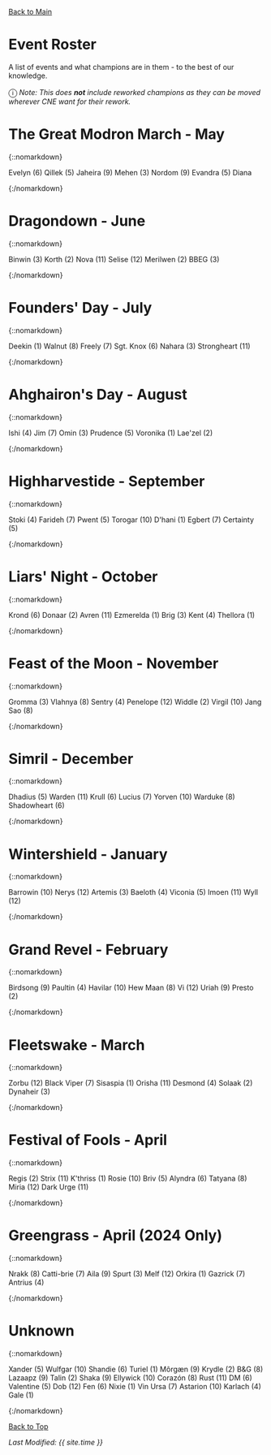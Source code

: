 [Back to Main](index.md)

# Event Roster

A list of events and what champions are in them - to the best of our knowledge.

<span style="font-size:1.2em;">ⓘ</span>  *Note: This does **not** include reworked champions as they can be moved wherever CNE want for their rework.*

# The Great Modron March - May

{::nomarkdown}

<span class="eventRosterHolder">
<span class="eventRosterChampion" id="evelyn" style="background-image:url(https://emmotes.github.io/ic_modron_library/images/portraits/evelyn.png)">Evelyn (6)</span>
<span class="eventRosterChampion" id="qillek" style="background-image:url(https://emmotes.github.io/ic_modron_library/images/portraits/qillek.png)">Qillek (5)</span>
<span class="eventRosterChampion" id="jaheira" style="background-image:url(https://emmotes.github.io/ic_modron_library/images/portraits/jaheira.png)">Jaheira (9)</span>
<span class="eventRosterChampion" id="mehen" style="background-image:url(https://emmotes.github.io/ic_modron_library/images/portraits/mehen.png)">Mehen (3)</span>
<span class="eventRosterChampion" id="nordom" style="background-image:url(https://emmotes.github.io/ic_modron_library/images/portraits/nordom.png)">Nordom (9)</span>
<span class="eventRosterChampion" id="evandra" style="background-image:url(https://emmotes.github.io/ic_modron_library/images/portraits/evandra.png)">Evandra (5)</span>
<span class="eventRosterChampion" id="diana" style="background-image:url(images/diana/portrait.png)">Diana</span>
</span>

{:/nomarkdown}

# Dragondown - June

{::nomarkdown}

<span class="eventRosterHolder">
<span class="eventRosterChampion" id="binwin" style="background-image:url(https://emmotes.github.io/ic_modron_library/images/portraits/binwin.png)">Binwin (3)</span>
<span class="eventRosterChampion" id="korth" style="background-image:url(https://emmotes.github.io/ic_modron_library/images/portraits/korth.png)">Korth (2)</span>
<span class="eventRosterChampion" id="nova" style="background-image:url(https://emmotes.github.io/ic_modron_library/images/portraits/nova.png)">Nova (11)</span>
<span class="eventRosterChampion" id="selise" style="background-image:url(https://emmotes.github.io/ic_modron_library/images/portraits/selise.png)">Selise (12)</span>
<span class="eventRosterChampion" id="merilwen" style="background-image:url(https://emmotes.github.io/ic_modron_library/images/portraits/merilwen.png)">Merilwen (2)</span>
<span class="eventRosterChampion" id="bbeg" style="background-image:url(https://emmotes.github.io/ic_modron_library/images/portraits/bbeg.png)">BBEG (3)</span>
</span>

{:/nomarkdown}

# Founders' Day - July

{::nomarkdown}

<span class="eventRosterHolder">
<span class="eventRosterChampion" id="deekin" style="background-image:url(https://emmotes.github.io/ic_modron_library/images/portraits/deekin.png)">Deekin (1)</span>
<span class="eventRosterChampion" id="walnut" style="background-image:url(https://emmotes.github.io/ic_modron_library/images/portraits/walnut.png)">Walnut (8)</span>
<span class="eventRosterChampion" id="freely" style="background-image:url(https://emmotes.github.io/ic_modron_library/images/portraits/freely.png)">Freely (7)</span>
<span class="eventRosterChampion" id="sgtknox" style="background-image:url(https://emmotes.github.io/ic_modron_library/images/portraits/sgtknox.png)">Sgt. Knox (6)</span>
<span class="eventRosterChampion" id="nahara" style="background-image:url(https://emmotes.github.io/ic_modron_library/images/portraits/nahara.png)">Nahara (3)</span>
<span class="eventRosterChampion" id="strongheart" style="background-image:url(https://emmotes.github.io/ic_modron_library/images/portraits/strongheart.png)">Strongheart (11)</span>
</span>

{:/nomarkdown}

# Ahghairon's Day - August

{::nomarkdown}

<span class="eventRosterHolder">
<span class="eventRosterChampion" id="ishi" style="background-image:url(https://emmotes.github.io/ic_modron_library/images/portraits/ishi.png)">Ishi (4)</span>
<span class="eventRosterChampion" id="jim" style="background-image:url(https://emmotes.github.io/ic_modron_library/images/portraits/jim.png)">Jim (7)</span>
<span class="eventRosterChampion" id="omin" style="background-image:url(https://emmotes.github.io/ic_modron_library/images/portraits/omin.png)">Omin (3)</span>
<span class="eventRosterChampion" id="prudence" style="background-image:url(https://emmotes.github.io/ic_modron_library/images/portraits/prudence.png)">Prudence (5)</span>
<span class="eventRosterChampion" id="voronika" style="background-image:url(https://emmotes.github.io/ic_modron_library/images/portraits/voronika.png)">Voronika (1)</span>
<span class="eventRosterChampion" id="laezel" style="background-image:url(https://emmotes.github.io/ic_modron_library/images/portraits/laezel.png)">Lae'zel (2)</span>
</span>

{:/nomarkdown}

# Highharvestide - September

{::nomarkdown}

<span class="eventRosterHolder">
<span class="eventRosterChampion" id="stoki" style="background-image:url(https://emmotes.github.io/ic_modron_library/images/portraits/stoki.png)">Stoki (4)</span>
<span class="eventRosterChampion" id="farideh" style="background-image:url(https://emmotes.github.io/ic_modron_library/images/portraits/farideh.png)">Farideh (7)</span>
<span class="eventRosterChampion" id="pwent" style="background-image:url(https://emmotes.github.io/ic_modron_library/images/portraits/pwent.png)">Pwent (5)</span>
<span class="eventRosterChampion" id="torogar" style="background-image:url(https://emmotes.github.io/ic_modron_library/images/portraits/torogar.png)">Torogar (10)</span>
<span class="eventRosterChampion" id="dhani" style="background-image:url(https://emmotes.github.io/ic_modron_library/images/portraits/dhani.png)">D'hani (1)</span>
<span class="eventRosterChampion" id="egbert" style="background-image:url(https://emmotes.github.io/ic_modron_library/images/portraits/egbert.png)">Egbert (7)</span>
<span class="eventRosterChampion" id="certainty" style="background-image:url(https://emmotes.github.io/ic_modron_library/images/portraits/certainty.png)">Certainty (5)</span>
</span>

{:/nomarkdown}

# Liars' Night - October

{::nomarkdown}

<span class="eventRosterHolder">
<span class="eventRosterChampion" id="krond" style="background-image:url(https://emmotes.github.io/ic_modron_library/images/portraits/krond.png)">Krond (6)</span>
<span class="eventRosterChampion" id="donaar" style="background-image:url(https://emmotes.github.io/ic_modron_library/images/portraits/donaar.png)">Donaar (2)</span>
<span class="eventRosterChampion" id="avren" style="background-image:url(https://emmotes.github.io/ic_modron_library/images/portraits/avren.png)">Avren (11)</span>
<span class="eventRosterChampion" id="ezmerelda" style="background-image:url(https://emmotes.github.io/ic_modron_library/images/portraits/ezmerelda.png)">Ezmerelda (1)</span>
<span class="eventRosterChampion" id="brig" style="background-image:url(https://emmotes.github.io/ic_modron_library/images/portraits/brig.png)">Brig (3)</span>
<span class="eventRosterChampion" id="kent" style="background-image:url(https://emmotes.github.io/ic_modron_library/images/portraits/kent.png)">Kent (4)</span>
<span class="eventRosterChampion" id="thellora" style="background-image:url(https://emmotes.github.io/ic_modron_library/images/portraits/thellora.png)">Thellora (1)</span>
</span>

{:/nomarkdown}

# Feast of the Moon - November

{::nomarkdown}

<span class="eventRosterHolder">
<span class="eventRosterChampion" id="gromma" style="background-image:url(https://emmotes.github.io/ic_modron_library/images/portraits/gromma.png)">Gromma (3)</span>
<span class="eventRosterChampion" id="vlahnya" style="background-image:url(https://emmotes.github.io/ic_modron_library/images/portraits/vlahnya.png)">Vlahnya (8)</span>
<span class="eventRosterChampion" id="sentry" style="background-image:url(https://emmotes.github.io/ic_modron_library/images/portraits/sentry.png)">Sentry (4)</span>
<span class="eventRosterChampion" id="penelope" style="background-image:url(https://emmotes.github.io/ic_modron_library/images/portraits/penelope.png)">Penelope (12)</span>
<span class="eventRosterChampion" id="widdle" style="background-image:url(https://emmotes.github.io/ic_modron_library/images/portraits/widdle.png)">Widdle (2)</span>
<span class="eventRosterChampion" id="virgil" style="background-image:url(https://emmotes.github.io/ic_modron_library/images/portraits/virgil.png)">Virgil (10)</span>
<span class="eventRosterChampion" id="jangsao" style="background-image:url(https://emmotes.github.io/ic_modron_library/images/portraits/jangsao.png)">Jang Sao (8)</span>
</span>

{:/nomarkdown}

# Simril - December

{::nomarkdown}

<span class="eventRosterHolder">
<span class="eventRosterChampion" id="dhadius" style="background-image:url(https://emmotes.github.io/ic_modron_library/images/portraits/dhadius.png)">Dhadius (5)</span>
<span class="eventRosterChampion" id="warden" style="background-image:url(https://emmotes.github.io/ic_modron_library/images/portraits/warden.png)">Warden (11)</span>
<span class="eventRosterChampion" id="krull" style="background-image:url(https://emmotes.github.io/ic_modron_library/images/portraits/krull.png)">Krull (6)</span>
<span class="eventRosterChampion" id="lucius" style="background-image:url(https://emmotes.github.io/ic_modron_library/images/portraits/lucius.png)">Lucius (7)</span>
<span class="eventRosterChampion" id="yorven" style="background-image:url(https://emmotes.github.io/ic_modron_library/images/portraits/yorven.png)">Yorven (10)</span>
<span class="eventRosterChampion" id="warduke" style="background-image:url(https://emmotes.github.io/ic_modron_library/images/portraits/warduke.png)">Warduke (8)</span>
<span class="eventRosterChampion" id="shadowheart" style="background-image:url(https://emmotes.github.io/ic_modron_library/images/portraits/shadowheart.png)">Shadowheart (6)</span>
</span>

{:/nomarkdown}

# Wintershield - January

{::nomarkdown}

<span class="eventRosterHolder">
<span class="eventRosterChampion" id="barrowin" style="background-image:url(https://emmotes.github.io/ic_modron_library/images/portraits/barrowin.png)">Barrowin (10)</span>
<span class="eventRosterChampion" id="nerys" style="background-image:url(https://emmotes.github.io/ic_modron_library/images/portraits/nerys.png)">Nerys (12)</span>
<span class="eventRosterChampion" id="artemis" style="background-image:url(https://emmotes.github.io/ic_modron_library/images/portraits/artemis.png)">Artemis (3)</span>
<span class="eventRosterChampion" id="baeloth" style="background-image:url(https://emmotes.github.io/ic_modron_library/images/portraits/baeloth.png)">Baeloth (4)</span>
<span class="eventRosterChampion" id="viconia" style="background-image:url(https://emmotes.github.io/ic_modron_library/images/portraits/viconia.png)">Viconia (5)</span>
<span class="eventRosterChampion" id="imoen" style="background-image:url(https://emmotes.github.io/ic_modron_library/images/portraits/imoen.png)">Imoen (11)</span>
<span class="eventRosterChampion" id="wyll" style="background-image:url(https://emmotes.github.io/ic_modron_library/images/portraits/wyll.png)">Wyll (12)</span>
</span>

{:/nomarkdown}

# Grand Revel - February

{::nomarkdown}

<span class="eventRosterHolder">
<span class="eventRosterChampion" id="birdsong" style="background-image:url(https://emmotes.github.io/ic_modron_library/images/portraits/birdsong.png)">Birdsong (9)</span>
<span class="eventRosterChampion" id="paultin" style="background-image:url(https://emmotes.github.io/ic_modron_library/images/portraits/paultin.png)">Paultin (4)</span>
<span class="eventRosterChampion" id="havilar" style="background-image:url(https://emmotes.github.io/ic_modron_library/images/portraits/havilar.png)">Havilar (10)</span>
<span class="eventRosterChampion" id="hewmaan" style="background-image:url(https://emmotes.github.io/ic_modron_library/images/portraits/hewmaan.png)">Hew Maan (8)</span>
<span class="eventRosterChampion" id="vi" style="background-image:url(https://emmotes.github.io/ic_modron_library/images/portraits/vi.png)">Vi (12)</span>
<span class="eventRosterChampion" id="uriah" style="background-image:url(https://emmotes.github.io/ic_modron_library/images/portraits/uriah.png)">Uriah (9)</span>
<span class="eventRosterChampion" id="presto" style="background-image:url(https://emmotes.github.io/ic_modron_library/images/portraits/presto.png)">Presto (2)</span>
</span>

{:/nomarkdown}

# Fleetswake - March

{::nomarkdown}

<span class="eventRosterHolder">
<span class="eventRosterChampion" id="zorbu" style="background-image:url(https://emmotes.github.io/ic_modron_library/images/portraits/zorbu.png)">Zorbu (12)</span>
<span class="eventRosterChampion" id="blackviper" style="background-image:url(https://emmotes.github.io/ic_modron_library/images/portraits/blackviper.png)">Black Viper (7)</span>
<span class="eventRosterChampion" id="sisaspia" style="background-image:url(https://emmotes.github.io/ic_modron_library/images/portraits/sisaspia.png)">Sisaspia (1)</span>
<span class="eventRosterChampion" id="orisha" style="background-image:url(https://emmotes.github.io/ic_modron_library/images/portraits/orisha.png)">Orisha (11)</span>
<span class="eventRosterChampion" id="desmond" style="background-image:url(https://emmotes.github.io/ic_modron_library/images/portraits/desmond.png)">Desmond (4)</span>
<span class="eventRosterChampion" id="solaak" style="background-image:url(https://emmotes.github.io/ic_modron_library/images/portraits/solaak.png)">Solaak (2)</span>
<span class="eventRosterChampion" id="dynaheir" style="background-image:url(https://emmotes.github.io/ic_modron_library/images/portraits/dynaheir.png)">Dynaheir (3)</span>
</span>

{:/nomarkdown}

# Festival of Fools - April

{::nomarkdown}

<span class="eventRosterHolder">
<span class="eventRosterChampion" id="regis" style="background-image:url(https://emmotes.github.io/ic_modron_library/images/portraits/regis.png)">Regis (2)</span>
<span class="eventRosterChampion" id="strix" style="background-image:url(https://emmotes.github.io/ic_modron_library/images/portraits/strix.png)">Strix (11)</span>
<span class="eventRosterChampion" id="kthriss" style="background-image:url(https://emmotes.github.io/ic_modron_library/images/portraits/kthriss.png)">K'thriss (1)</span>
<span class="eventRosterChampion" id="rosie" style="background-image:url(https://emmotes.github.io/ic_modron_library/images/portraits/rosie.png)">Rosie (10)</span>
<span class="eventRosterChampion" id="briv" style="background-image:url(https://emmotes.github.io/ic_modron_library/images/portraits/briv.png)">Briv (5)</span>
<span class="eventRosterChampion" id="alyndra" style="background-image:url(https://emmotes.github.io/ic_modron_library/images/portraits/alyndra.png)">Alyndra (6)</span>
<span class="eventRosterChampion" id="tatyana" style="background-image:url(https://emmotes.github.io/ic_modron_library/images/portraits/tatyana.png)">Tatyana (8)</span>
<span class="eventRosterChampion" id="miria" style="background-image:url(https://emmotes.github.io/ic_modron_library/images/portraits/miria.png)">Miria (12)</span>
<span class="eventRosterChampion" id="darkurge" style="background-image:url(https://emmotes.github.io/ic_modron_library/images/portraits/darkurge.png)">Dark Urge (11)</span>
</span>

{:/nomarkdown}

# Greengrass - April (2024 Only)

{::nomarkdown}

<span class="eventRosterHolder">
<span class="eventRosterChampion" id="nrakk" style="background-image:url(https://emmotes.github.io/ic_modron_library/images/portraits/nrakk.png)">Nrakk (8)</span>
<span class="eventRosterChampion" id="cattibrie" style="background-image:url(https://emmotes.github.io/ic_modron_library/images/portraits/cattibrie.png)">Catti-brie (7)</span>
<span class="eventRosterChampion" id="aila" style="background-image:url(https://emmotes.github.io/ic_modron_library/images/portraits/aila.png)">Aila (9)</span>
<span class="eventRosterChampion" id="spurt" style="background-image:url(https://emmotes.github.io/ic_modron_library/images/portraits/spurt.png)">Spurt (3)</span>
<span class="eventRosterChampion" id="melf" style="background-image:url(https://emmotes.github.io/ic_modron_library/images/portraits/melf.png)">Melf (12)</span>
<span class="eventRosterChampion" id="orkira" style="background-image:url(https://emmotes.github.io/ic_modron_library/images/portraits/orkira.png)">Orkira (1)</span>
<span class="eventRosterChampion" id="gazrick" style="background-image:url(https://emmotes.github.io/ic_modron_library/images/portraits/gazrick.png)">Gazrick (7)</span>
<span class="eventRosterChampion" id="antrius" style="background-image:url(https://emmotes.github.io/ic_modron_library/images/portraits/antrius.png)">Antrius (4)</span>
</span>

{:/nomarkdown}

# Unknown

{::nomarkdown}

<span class="eventRosterHolder">
<span class="eventRosterChampion" id="xander" style="background-image:url(https://emmotes.github.io/ic_modron_library/images/portraits/xander.png)">Xander (5)</span>
<span class="eventRosterChampion" id="wulfgar" style="background-image:url(https://emmotes.github.io/ic_modron_library/images/portraits/wulfgar.png)">Wulfgar (10)</span>
<span class="eventRosterChampion" id="shandie" style="background-image:url(https://emmotes.github.io/ic_modron_library/images/portraits/shandie.png)">Shandie (6)</span>
<span class="eventRosterChampion" id="turiel" style="background-image:url(https://emmotes.github.io/ic_modron_library/images/portraits/turiel.png)">Turiel (1)</span>
<span class="eventRosterChampion" id="morgaen" style="background-image:url(https://emmotes.github.io/ic_modron_library/images/portraits/morgaen.png)">Môrgæn (9)</span>
<span class="eventRosterChampion" id="krydle" style="background-image:url(https://emmotes.github.io/ic_modron_library/images/portraits/krydle.png)">Krydle (2)</span>
<span class="eventRosterChampion" id="grimm" style="background-image:url(https://emmotes.github.io/ic_wiki/images/bg/portraits/portrait.png)">B&G (8)</span>
<span class="eventRosterChampion" id="lazaapz" style="background-image:url(https://emmotes.github.io/ic_modron_library/images/portraits/lazaapz.png)">Lazaapz (9)</span>
<span class="eventRosterChampion" id="talin" style="background-image:url(https://emmotes.github.io/ic_modron_library/images/portraits/talin.png)">Talin (2)</span>
<span class="eventRosterChampion" id="shaka" style="background-image:url(https://emmotes.github.io/ic_modron_library/images/portraits/shaka.png)">Shaka (9)</span>
<span class="eventRosterChampion" id="ellywick" style="background-image:url(https://emmotes.github.io/ic_modron_library/images/portraits/ellywick.png)">Ellywick (10)</span>
<span class="eventRosterChampion" id="corazon" style="background-image:url(https://emmotes.github.io/ic_modron_library/images/portraits/corazon.png)">Corazón (8)</span>
<span class="eventRosterChampion" id="rust" style="background-image:url(https://emmotes.github.io/ic_modron_library/images/portraits/rust.png)">Rust (11)</span>
<span class="eventRosterChampion" id="dm" style="background-image:url(https://emmotes.github.io/ic_modron_library/images/portraits/dm.png)">DM (6)</span>
<span class="eventRosterChampion" id="valentine" style="background-image:url(https://emmotes.github.io/ic_modron_library/images/portraits/valentine.png)">Valentine (5)</span>
<span class="eventRosterChampion" id="dob" style="background-image:url(https://emmotes.github.io/ic_modron_library/images/portraits/dob.png)">Dob (12)</span>
<span class="eventRosterChampion" id="fen" style="background-image:url(https://emmotes.github.io/ic_modron_library/images/portraits/fen.png)">Fen (6)</span>
<span class="eventRosterChampion" id="nixie" style="background-image:url(https://emmotes.github.io/ic_modron_library/images/portraits/nixie.png)">Nixie (1)</span>
<span class="eventRosterChampion" id="vinursa" style="background-image:url(https://emmotes.github.io/ic_modron_library/images/portraits/vinursa.png)">Vin Ursa (7)</span>
<span class="eventRosterChampion" id="astarion" style="background-image:url(https://emmotes.github.io/ic_modron_library/images/portraits/astarion.png)">Astarion (10)</span>
<span class="eventRosterChampion" id="karlach" style="background-image:url(https://emmotes.github.io/ic_modron_library/images/portraits/karlach.png)">Karlach (4)</span>
<span class="eventRosterChampion" id="gale" style="background-image:url(https://emmotes.github.io/ic_modron_library/images/portraits/gale.png)">Gale (1)</span>
</span>

{:/nomarkdown}

[Back to Top](#top)

*Last Modified: {{ site.time }}*